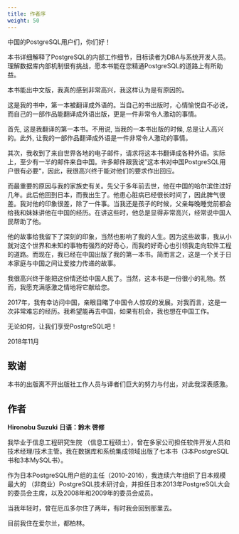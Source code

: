 ```yaml
---
title: 作者序
weight: 50
---
```


中国的PostgreSQL用户们，你们好！

本书详细解释了PostgreSQL的内部工作细节，目标读者为DBA与系统开发人员。理解数据库内部机制很有挑战，愿本书能在您精通PostgreSQL的道路上有所助益。

本书能出中文版，我真的感到非常高兴，我这样认为是有原因的。

这是我的书中，第一本被翻译成外语的。当自己的书出版时，心情愉悦自不必说，而自己的一部作品能翻译成外语出版，更是一件非常令人激动的事情。

首先, 这是我翻译的第一本书。不用说, 当我的一本书出版的时候, 总是让人高兴的。此外, 让我的一部作品翻译成外语是一件非常令人激动的事情。

其次，我收到了来自世界各地的电子邮件，请求将这本书翻译成各种外语。实际上，至少有一半的邮件来自中国。许多邮件跟我说”这本书对中国PostgreSQL用户很有必要“，因此，我很高兴终于能对他们的要求作出回应。

而最重要的原因与我的家族史有关。先父于多年前去世，他在中国的哈尔滨住过好几年。此后他回到日本，而我出生了。他患心脏病已经很长时间了，因此脾气很差。我对他的印象很差，除了一件事。当我还是孩子的时候，父亲每晚睡觉前都会给我和妹妹讲他在中国的经历。在讲这些时，他总是显得非常高兴，经常说中国人民帮助了他。

他的故事给我留下了深刻的印象，当然也影响了我的人生。因为这些故事，我从小就对这个世界和未知的事物有强烈的好奇心，而我的好奇心也引领我走向软件工程的道路。而现在，我已经在中国出版了我的第一本书。简而言之，这是一个关于日本家庭与中国之间让爱接力传递的故事。

我很高兴终于能把这份情还给中国人民了。当然，这本书是一份很小的礼物。然而，我愿充满感激之情地将它献给您。

2017年，我有幸访问中国，亲眼目睹了中国令人惊叹的发展。对我而言，这是一次非常难忘的经历。我希望能再去中国，如果有机会，我也想在中国工作。

无论如何，让我们享受PostgreSQL吧！



2018年11月



## 致谢

本书的出版离不开出版社工作人员与译者们巨大的努力与付出，对此我深表感激。

## 作者

**Hironobu Suzuki**
**日语：鈴木 啓修**

我毕业于信息工程研究生院 （信息工程硕士），曾在多家公司担任软件开发人员和技术经理/技术主管。我在数据库和系统集成领域出版了七本书（3本PostgreSQL书和3本MySQL书）。

作为日本PostgreSQL用户组的主任（2010-2016），我连续六年组织了日本规模最大的 （非商业）PostgreSQL技术研讨会，并担任日本2013年PostgreSQL大会的委员会主席，以及2008年和2009年的委员会成员。

当我年轻时，曾在厄瓜多尔住了两年，有时我会回到那里去。

目前我住在爱尔兰，都柏林。












